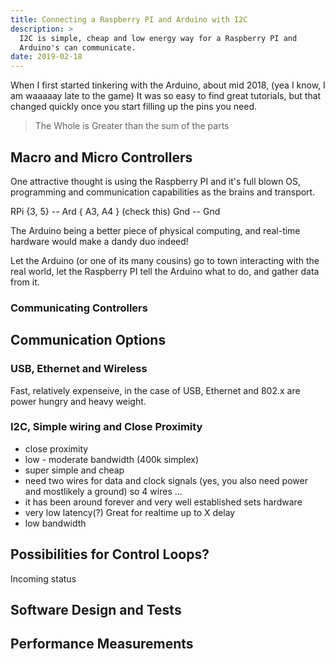 ```yaml
---
title: Connecting a Raspberry PI and Arduino with I2C
description: >
  I2C is simple, cheap and low energy way for a Raspberry PI and
  Arduino's can communicate.
date: 2019-02-18
---
```


When I first started tinkering with the Arduino, about mid 2018, (yea
I know, I am waaaaay late to the game) It was so easy to find great
tutorials, but that changed quickly once you start filling up the pins
you need.

> The Whole is Greater than the sum of the parts

## Macro and Micro Controllers

One attractive thought is using the Raspberry PI and it's full blown
OS, programming and communication capabilities as the brains and
transport.

  RPi {3, 5} -- Ard { A3, A4 } (check this)
        Gnd  -- Gnd


The Arduino being a better piece of physical computing, and real-time
hardware would make a dandy duo indeed!

Let the Arduino (or one of its many cousins) go to town interacting
with the real world, let the Raspberry PI tell the Arduino what to do,
and gather data from it.

### Communicating Controllers

## Communication Options

### USB, Ethernet and Wireless

Fast, relatively expenseive, in the case of USB, Ethernet and 802.x
are power hungry and heavy weight.

### I2C, Simple wiring and Close Proximity

- close proximity
- low - moderate bandwidth (400k simplex)
- super simple and cheap
- need two wires for data and clock signals (yes, you also need power
  and mostlikely a ground) so 4 wires ...
- it has been around forever and very well established sets hardware
- very low latency(?) Great for realtime up to X delay
- low bandwidth

## Possibilities for Control Loops?

Incoming status 

## Software Design and Tests

## Performance Measurements


